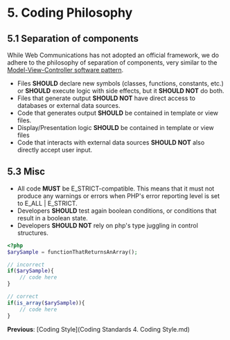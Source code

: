 # 5. Coding Philosophy ##
## 5.1 Separation of components ##
While Web Communications has not adopted an official framework, we do adhere to the philosophy of
separation of components, very similar to the [Model-View-Controller software pattern](http://en.wikipedia.org/wiki/Model%E2%80%93view%E2%80%93controller).

* Files **SHOULD** declare new symbols (classes, functions, constants, etc.) or **SHOULD** execute logic with side effects, but it **SHOULD NOT** do both.
* Files that generate output **SHOULD NOT** have direct access to databases or external data sources.
* Code that generates output **SHOULD** be contained in template or view files.
* Display/Presentation logic **SHOULD** be contained in template or view files
* Code that interacts with external data sources **SHOULD NOT** also directly accept user input.

## 5.3 Misc ##
* All code **MUST** be E_STRICT-compatible. This means that it must not produce any warnings or errors when PHP's error reporting level is set to E_ALL | E_STRICT.
* Developers **SHOULD** test again boolean conditions, or conditions that result in a boolean state.
* Developers **SHOULD NOT** rely on php's type juggling in control structures.
```PHP
<?php
$arySample = functionThatReturnsAnArray();

// incorrect
if($arySample){
    // code here
}

// correct
if(is_array($arySample)){
    // code here
}
```


**Previous**: [Coding Style](Coding Standards 4. Coding Style.md)
